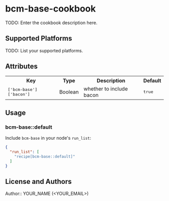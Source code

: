 # bcm-base-cookbook

TODO: Enter the cookbook description here.

## Supported Platforms

TODO: List your supported platforms.

## Attributes

<table>
  <tr>
    <th>Key</th>
    <th>Type</th>
    <th>Description</th>
    <th>Default</th>
  </tr>
  <tr>
    <td><tt>['bcm-base']['bacon']</tt></td>
    <td>Boolean</td>
    <td>whether to include bacon</td>
    <td><tt>true</tt></td>
  </tr>
</table>

## Usage

### bcm-base::default

Include `bcm-base` in your node's `run_list`:

```json
{
  "run_list": [
    "recipe[bcm-base::default]"
  ]
}
```

## License and Authors

Author:: YOUR_NAME (<YOUR_EMAIL>)
